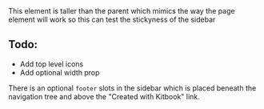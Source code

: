 <script>
  import Sidebar from './Sidebar.svelte';
  import { Story } from '$lib';
  import { page } from '$app/stores';
  // import { parseModulesIntoUngroupedPages } from '$lib/pages/parseModulesIntoUngroupedPages';
  // import { groupColocatedPages } from '$lib/pages/groupColocatedPages';
  // import { putPagesIntoFolders } from '$lib/pages/putPagesIntoFolders';

  const modules = {
    '/src/docs/9-privacy-policy/hello.md': () => Promise.resolve({}),
    // './+page.md': () => Promise.resolve({}),
    // './0-get-started/+page.md': () => Promise.resolve({}),
    // './0-components/0-Button/+page.svx': () => Promise.resolve({}),
    // './0-components/1-Switch/+page.svx': () => Promise.resolve({}),
    // './0-components/0-ui/0-Button/+page.svx': () => Promise.resolve({}),
    // './0-components/play-audio-section/+page.svx': () => Promise.resolve({}), // test this to remove section hyphen
    // './[reference]/+layout.svelte': () => Promise.resolve({}),
    // './a/b/c-d/e/+page.svx': () => Promise.resolve({}),
    // './a/b/c-d/f/+page.svx': () => Promise.resolve({}),
  };
</script>

<Story>
  <div class="flex h-[300px] overflow-auto">
    <!-- <Sidebar
      root="/kitbook"
      folder={putPagesIntoFolders(groupColocatedPages(parseModulesIntoUngroupedPages(modules, '/kitbook')))}
      activeURL={$page.url.pathname}
    >
      <svelte:fragment slot="header"><slot name="header" /></svelte:fragment>
      <svelte:fragment slot="index"
        ><slot name="index">
          <span class="i-ic-round-home mr-1" />Kitbook
        </slot></svelte:fragment
      >
      <svelte:fragment slot="footer"><slot name="footer" /></svelte:fragment>
    </Sidebar> -->
    <div class="h-[200vh]">
      This element is taller than the parent which mimics the way the page element will work so this
      can test the stickyness of the sidebar
    </div>
  </div>
</Story>

<!-- prettier-ignore -->
## Todo: 
- Add top level icons
- Add optional width prop

There is an optional `footer` slots in the sidebar which is placed beneath the navigation tree and above the "Created with Kitbook" link.